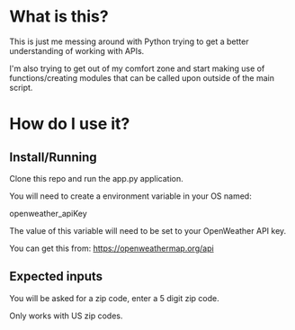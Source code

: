 # What is this?
This is just me messing around with Python trying to get a better understanding of working with APIs.

I'm also trying to get out of my comfort zone and start making use of functions/creating modules that can be called upon outside of the main script.

# How do I use it?

## Install/Running
Clone this repo and run the app.py application.

You will need to create a environment variable in your OS named:

openweather_apiKey

The value of this variable will need to be set to your OpenWeather API key.

You can get this from: https://openweathermap.org/api

## Expected inputs
You will be asked for a zip code, enter a 5 digit zip code.

Only works with US zip codes.